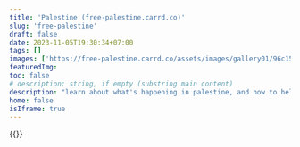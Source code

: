 ```yaml
---
title: 'Palestine (free-palestine.carrd.co)'
slug: 'free-palestine'
draft: false
date: 2023-11-05T19:30:34+07:00
tags: []
images: ['https://free-palestine.carrd.co/assets/images/gallery01/96c1520d.jpg?v=cd257226']
featuredImg:
toc: false
# description: string, if empty (substring main content)
description: "learn about what's happening in palestine, and how to help"
home: false
isIframe: true
---
```


{{<iframe-fullscreen src="https://free-palestine.carrd.co/" title="Free Palestine">}}
